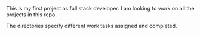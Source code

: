 This is my first project as full stack developer. I am looking to work on all the projects in this repo.

The directories specify different work tasks assigned and completed.
